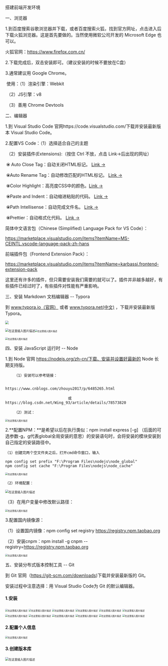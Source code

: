搭建前端开发环境

一、浏览器

1.到百度搜索谷歌浏览器并下载，或者百度搜索火狐，找到官方网址，点击进入后下载火狐浏览器。这是首先要做的。当然使用微软公司开发的 Microsoft Edge 也可以。

火狐官网：https://www.firefox.com.cn/

2.下载完成后，双击安装即可。（建议安装的时候不要放在C盘）

3.通常建议用 Google Chrome。

​	使用：（1）渲染引擎：Webkit

​				（2）JS引擎：v8

​				（3）善用 Chrome Devtools

二、编辑器

1.到 Visual Studio Code 官网https://code.visualstudio.com/下载并安装最新版本 Visual Studio Code。

2.配置VS Code：（1）选择适合自己的主题

​							 （2）安装插件(Extensions):（按住 Ctrl 不放，点击 Link→后出现的网址）

​												⦿ Auto Close Tag：自动关闭HTML标记。 [Link →](https://marketplace.visualstudio.com/items?itemName=formulahendry.auto-close-tag)

​												⦿Auto Rename Tag：自动修改匹配的HTML标记。 [Link →](https://marketplace.visualstudio.com/items?itemName=formulahendry.auto-rename-tag)

​												⦿Color Highlight：高亮度CSS中的颜色。[Link →](https://marketplace.visualstudio.com/items?itemName=naumovs.color-highlight)

​												⦿Paste and Indent：自动缩进粘贴的代码。 [Link →](https://marketplace.visualstudio.com/items?itemName=Rubymaniac.vscode-paste-and-indent)

​												⦿Path Intellisense：自动完成文件名。 [Link →](https://marketplace.visualstudio.com/items?itemName=christian-kohler.path-intellisense)

​												⦿Prettier：自动格式化代码。 [Link →](https://marketplace.visualstudio.com/items?itemName=esbenp.prettier-vscode)

简体中文语言包（Chinese (Simplified) Language Pack for VS Code）：

https://marketplace.visualstudio.com/items?itemName=MS-CEINTL.vscode-language-pack-zh-hans 

前端插件包（Frontend Extension Pack）：

https://marketplace.visualstudio.com/items?itemName=karbassi.frontend-extension-pack

这里还有许多的插件，但只需要安装我们需要的就可以了。插件并非越多越好，有些插件已经过时了，有些插件对性能有严重影响。

三、安装 Markdown 文档编辑器 -- Typora

到 www.typora.io（官网） 或者 www.typora.net(中文) ，下载并安装最新版 Typora。

<img src="https://img-blog.csdnimg.cn/20200926231352387.png?x-oss-process=image/watermark,type_ZmFuZ3poZW5naGVpdGk,shadow_10,text_aHR0cHM6Ly9ibG9nLmNzZG4ubmV0L1hZMDYxMTIw,size_16,color_FFFFFF,t_70#pic_center" style="zoom: 67%;" />



<img src="https://img-blog.csdnimg.cn/20200926231433488.png?x-oss-process=image/watermark,type_ZmFuZ3poZW5naGVpdGk,shadow_10,text_aHR0cHM6Ly9ibG9nLmNzZG4ubmV0L1hZMDYxMTIw,size_16,color_FFFFFF,t_70#pic_center" alt="在这里插入图片描述" style="zoom: 67%;" /><img src="https://img-blog.csdnimg.cn/20200926231453845.png?x-oss-process=image/watermark,type_ZmFuZ3poZW5naGVpdGk,shadow_10,text_aHR0cHM6Ly9ibG9nLmNzZG4ubmV0L1hZMDYxMTIw,size_16,color_FFFFFF,t_70#pic_center" alt="在这里插入图片描述" style="zoom: 50%;" />



<img src="https://img-blog.csdnimg.cn/20200926231453847.png?x-oss-process=image/watermark,type_ZmFuZ3poZW5naGVpdGk,shadow_10,text_aHR0cHM6Ly9ibG9nLmNzZG4ubmV0L1hZMDYxMTIw,size_16,color_FFFFFF,t_70#pic_center" alt="在这里插入图片描述" style="zoom:50%;" />

四、安装 JavaScript 运行时 -- Node

1.到 Node 官网 https://nodejs.org/zh-cn/下载、安装并设置好最新的 Node 长期支持版。

		（1）安装可以参考链接：
	
									 https://www.cnblogs.com/zhouyu2017/p/6485265.html
	
								或 https://blog.csdn.net/Wing_93/article/details/78573820
	
		（2）测试：
<img src="https://img-blog.csdnimg.cn/2020092623154534.png?x-oss-process=image/watermark,type_ZmFuZ3poZW5naGVpdGk,shadow_10,text_aHR0cHM6Ly9ibG9nLmNzZG4ubmV0L1hZMDYxMTIw,size_16,color_FFFFFF,t_70#pic_center" alt="在这里插入图片描述" style="zoom:50%;" />


2.**配置NPM：**是希望以后在执行类似：npm install express [-g] （后面的可选参数-g，g代表global全局安装的意思）的安装语句时，会将安装的模块安装到自己指定的安装路径中。

	（1）创建完两个空文件夹之后，打开cmd命令窗口，输入

```
npm config set prefix "F:\Program Files\nodejs\node_global"
npm config set cache "F:\Program Files\nodejs\node_cache"
```

<img src="https://img-blog.csdnimg.cn/20200926231605971.png#pic_center" alt="在这里插入图片描述" style="zoom:50%;" />


	（2）环境配置：

<img src="https://img-blog.csdnimg.cn/2020092623162444.png?x-oss-process=image/watermark,type_ZmFuZ3poZW5naGVpdGk,shadow_10,text_aHR0cHM6Ly9ibG9nLmNzZG4ubmV0L1hZMDYxMTIw,size_16,color_FFFFFF,t_70#pic_center" alt="在这里插入图片描述" style="zoom:67%;" />


  （3）在用户变量中修改默认路径：

<img src="https://img-blog.csdnimg.cn/20200926231635453.png?x-oss-process=image/watermark,type_ZmFuZ3poZW5naGVpdGk,shadow_10,text_aHR0cHM6Ly9ibG9nLmNzZG4ubmV0L1hZMDYxMTIw,size_16,color_FFFFFF,t_70#pic_center" alt="在这里插入图片描述" style="zoom:50%;" />



3.配置国内镜像源：

（1）设置国内镜像：npm config set registry https://registry.npm.taobao.org

（2）安装cnpm：npm install -g cnpm --registry=https://registry.npm.taobao.org

<img src="https://img-blog.csdnimg.cn/20200926231702869.png?x-oss-process=image/watermark,type_ZmFuZ3poZW5naGVpdGk,shadow_10,text_aHR0cHM6Ly9ibG9nLmNzZG4ubmV0L1hZMDYxMTIw,size_16,color_FFFFFF,t_70#pic_center" alt="在这里插入图片描述" style="zoom:50%;" />


五、安装分布式版本控制工具 -- Git

到 Git 官网（https://git-scm.com/downloads)下载并安装最新版的 Git。 

安装过程中注意选择：用 Visual Studio Code为 Git 的默认编辑器。

#### 1.安装

<img src="https://img-blog.csdnimg.cn/20200926231817966.png?x-oss-process=image/watermark,type_ZmFuZ3poZW5naGVpdGk,shadow_10,text_aHR0cHM6Ly9ibG9nLmNzZG4ubmV0L1hZMDYxMTIw,size_16,color_FFFFFF,t_70#pic_center" alt="在这里插入图片描述" style="zoom:50%;" />
<img src="https://img-blog.csdnimg.cn/20200926231826980.png?x-oss-process=image/watermark,type_ZmFuZ3poZW5naGVpdGk,shadow_10,text_aHR0cHM6Ly9ibG9nLmNzZG4ubmV0L1hZMDYxMTIw,size_16,color_FFFFFF,t_70#pic_center" alt="在这里插入图片描述" style="zoom:50%;" />
<img src="https://img-blog.csdnimg.cn/20200926231923409.png?x-oss-process=image/watermark,type_ZmFuZ3poZW5naGVpdGk,shadow_10,text_aHR0cHM6Ly9ibG9nLmNzZG4ubmV0L1hZMDYxMTIw,size_16,color_FFFFFF,t_70#pic_center" alt="在这里插入图片描述" style="zoom:50%;" />
<img src="https://img-blog.csdnimg.cn/20200926231923418.png?x-oss-process=image/watermark,type_ZmFuZ3poZW5naGVpdGk,shadow_10,text_aHR0cHM6Ly9ibG9nLmNzZG4ubmV0L1hZMDYxMTIw,size_16,color_FFFFFF,t_70#pic_center" alt="在这里插入图片描述" style="zoom:50%;" />
<img src="https://img-blog.csdnimg.cn/20200926232001292.png?x-oss-process=image/watermark,type_ZmFuZ3poZW5naGVpdGk,shadow_10,text_aHR0cHM6Ly9ibG9nLmNzZG4ubmV0L1hZMDYxMTIw,size_16,color_FFFFFF,t_70#pic_center" alt="在这里插入图片描述" style="zoom:50%;" />
<img src="https://img-blog.csdnimg.cn/20200926232222359.png?x-oss-process=image/watermark,type_ZmFuZ3poZW5naGVpdGk,shadow_10,text_aHR0cHM6Ly9ibG9nLmNzZG4ubmV0L1hZMDYxMTIw,size_16,color_FFFFFF,t_70#pic_center" alt="在这里插入图片描述" style="zoom:50%;" />
<img src="https://img-blog.csdnimg.cn/20200926232237774.png?x-oss-process=image/watermark,type_ZmFuZ3poZW5naGVpdGk,shadow_10,text_aHR0cHM6Ly9ibG9nLmNzZG4ubmV0L1hZMDYxMTIw,size_16,color_FFFFFF,t_70#pic_center" alt="在这里插入图片描述" style="zoom:50%;" />

<img src="https://img-blog.csdnimg.cn/20200926232250717.png?x-oss-process=image/watermark,type_ZmFuZ3poZW5naGVpdGk,shadow_10,text_aHR0cHM6Ly9ibG9nLmNzZG4ubmV0L1hZMDYxMTIw,size_16,color_FFFFFF,t_70#pic_center" alt="在这里插入图片描述" style="zoom:50%;" >

<img src="https://img-blog.csdnimg.cn/2020092623230573.png?x-oss-process=image/watermark,type_ZmFuZ3poZW5naGVpdGk,shadow_10,text_aHR0cHM6Ly9ibG9nLmNzZG4ubmV0L1hZMDYxMTIw,size_16,color_FFFFFF,t_70#pic_center" alt="在这里插入图片描述" style="zoom:50%;" />

<img src="https://img-blog.csdnimg.cn/20200926232317613.png?x-oss-process=image/watermark,type_ZmFuZ3poZW5naGVpdGk,shadow_10,text_aHR0cHM6Ly9ibG9nLmNzZG4ubmV0L1hZMDYxMTIw,size_16,color_FFFFFF,t_70#pic_center" alt="在这里插入图片描述" style="zoom:50%;" />
<img src="https://img-blog.csdnimg.cn/20200926232329726.png?x-oss-process=image/watermark,type_ZmFuZ3poZW5naGVpdGk,shadow_10,text_aHR0cHM6Ly9ibG9nLmNzZG4ubmV0L1hZMDYxMTIw,size_16,color_FFFFFF,t_70#pic_center" alt="在这里插入图片描述" style="zoom:50%;" />

<img src="https://img-blog.csdnimg.cn/20200926232114850.png?x-oss-process=image/watermark,type_ZmFuZ3poZW5naGVpdGk,shadow_10,text_aHR0cHM6Ly9ibG9nLmNzZG4ubmV0L1hZMDYxMTIw,size_16,color_FFFFFF,t_70#pic_center" alt="在这里插入图片描述" style="zoom: 50%;" />









#### 2.配置个人信息

<img src="https://img-blog.csdnimg.cn/20200926232420363.png?x-oss-process=image/watermark,type_ZmFuZ3poZW5naGVpdGk,shadow_10,text_aHR0cHM6Ly9ibG9nLmNzZG4ubmV0L1hZMDYxMTIw,size_16,color_FFFFFF,t_70#pic_center" alt="在这里插入图片描述" style="zoom: 50%;" />



#### 3.创建版本库

<img src="https://img-blog.csdnimg.cn/2020092623250724.png?x-oss-process=image/watermark,type_ZmFuZ3poZW5naGVpdGk,shadow_10,text_aHR0cHM6Ly9ibG9nLmNzZG4ubmV0L1hZMDYxMTIw,size_16,color_FFFFFF,t_70#pic_center" alt="在这里插入图片描述" style="zoom: 67%;" />